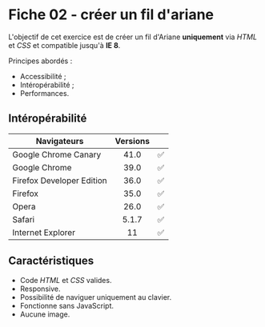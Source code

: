 # Fiche 02 - créer un fil d'ariane

L'objectif de cet exercice est de créer un fil d'Ariane **uniquement** via *HTML* et *CSS* et compatible jusqu'à **IE 8**.

Principes abordés :
* Accessibilité ;
* Intéropérabilité ;
* Performances.

## Intéropérabilité

| Navigateurs                     | Versions |                    | 
|-------------------------------- |:--------:|--------------------|
| Google Chrome Canary            | 41.0     | :white_check_mark: |
| Google Chrome                   | 39.0     | :white_check_mark: |
| Firefox Developer Edition       | 36.0     | :white_check_mark: |
| Firefox                         | 35.0     | :white_check_mark: |
| Opera                           | 26.0     | :white_check_mark: |
| Safari                          | 5.1.7    | :white_check_mark: |
| Internet Explorer               | 11       | :white_check_mark: |

## Caractéristiques

* Code *HTML* et *CSS* valides. 
* Responsive.
* Possibilité de naviguer uniquement au clavier.
* Fonctionne sans JavaScript.
* Aucune image.
